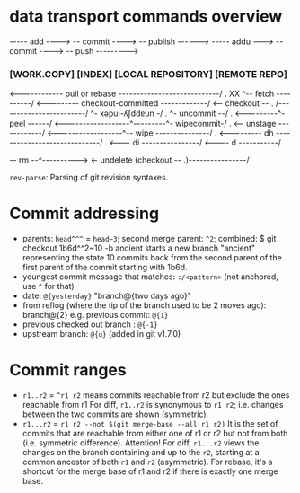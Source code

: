 # data transport commands overview
----- add ----> -- commit ----> -- publish ------>
----- addu ---> -- commit ----> -- push --------->
### [WORK.COPY]  [INDEX]    [LOCAL REPOSITORY]  [REMOTE REPO]
<------------ pull or rebase ----------------------------/
.                  XX                ^-- fetch ----------/
<--------- checkout-committed -------------/
<-- checkout -- . /------------------------/
^- xǝpuᴉ-ʎʃddɐun -/
.                            ^- uncommit --/
.                  <---------^- peel ------/
<------------------^---------^- wipecommit-/
.                  <-- unstage ------------/
<------------------^-- wipe ---------------/
.
<--------- dh -----------------------------/
.                  <--- di ----------------/
<---- d -----------/

-- rm --^---------->
<- undelete (checkout -- .)----------------/

`rev-parse`: Parsing of git revision syntaxes.

# Commit addressing
- parents: `head^^^` = `head~3`; second merge parent: `^2`; combined:
    $ git checkout 1b6d^^2~10 -b ancient
  starts a new branch "ancient" representing the state 10 commits back
  from the second parent of the first parent of the commit starting with
  1b6d.
- youngest commit message that matches: `:/<pattern>`
  (not anchored, use `^` for that)
- date: `@{yesterday}` "branch@{two days ago}"
- from reflog (where the tip of the branch used to be 2 moves ago): branch@{2}
  e.g. previous commit: `@{1}`
- previous checked out branch : `@{-1}`
- upstream branch: `@{u}` (added in git v1.7.0)

# Commit ranges
- `r1..r2` = `^r1 r2` means commits reachable from r2 but exclude the ones
  reachable from r1
  For diff, `r1..r2` is synonymous to `r1 r2`; i.e. changes between the two commits
  are shown (symmetric).
- `r1...r2` = `r1 r2 --not $(git merge-base --all r1 r2)`
  It is the set of commits that are reachable from either
  one of r1 or r2 but not from both (i.e. symmetric difference).
  Attention! For diff, `r1...r2` views the changes on the branch containing and
  up to the `r2`, starting at a common ancestor of both `r1` and `r2` (asymmetric).
  For rebase, it's a shortcut for the merge base of r1 and r2 if there is
  exactly one merge base.
